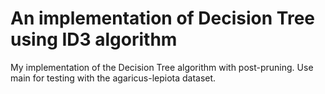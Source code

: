 # An implementation of Decision Tree using ID3 algorithm

My implementation of the Decision Tree algorithm with post-pruning.
Use main for testing with the agaricus-lepiota dataset.
